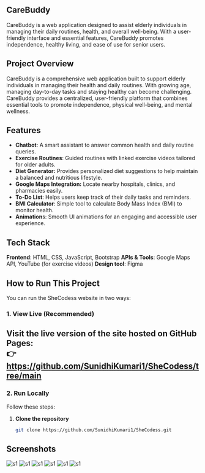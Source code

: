 ## CareBuddy

CareBuddy is a web application designed to assist elderly individuals in managing their daily routines, health, and overall well-being. With a user-friendly interface and essential features, CareBuddy promotes independence, healthy living, and ease of use for senior users.

## Project Overview

CareBuddy is a comprehensive web application built to support elderly individuals in managing their health and daily routines. With growing age, managing day-to-day tasks and staying healthy can become challenging. CareBuddy provides a centralized, user-friendly platform that combines essential tools to promote independence, physical well-being, and mental wellness.

## Features

- **Chatbot**: A smart assistant to answer common health and daily routine queries.
- **Exercise Routines**: Guided routines with linked exercise videos tailored for older adults.
- **Diet Generator:** Provides personalized diet suggestions to help maintain a balanced and nutritious lifestyle.
- **Google Maps Integration:** Locate nearby hospitals, clinics, and pharmacies easily.
- **To-Do List**: Helps users keep track of their daily tasks and reminders.
- **BMI Calculator**: Simple tool to calculate Body Mass Index (BMI) to monitor health.
- **Animation**s: Smooth UI animations for an engaging and accessible user experience.


## Tech Stack

**Frontend**: HTML, CSS, JavaScript, Bootstrap
**APIs & Tools**: Google Maps API, YouTube (for exercise videos)
**Design tool**: Figma

## How to Run This Project

You can run the SheCodess website in two ways:

### 1. View Live (Recommended)
Visit the live version of the site hosted on GitHub Pages:  
👉 
https://github.com/SunidhiKumari1/SheCodess/tree/main
---

###  2. Run Locally

Follow these steps:

1. **Clone the repository**
   ```bash
   git clone https://github.com/SunidhiKumari1/SheCodess.git

##  Screenshots
![s1]()
![s1]()
![s1]()
![s1]()
![s1]()
![s1]()


   
   
   
